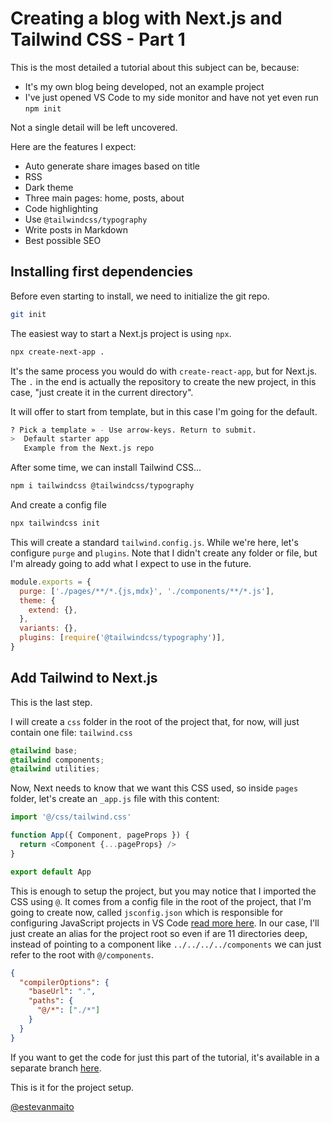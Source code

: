 # Creating a blog with Next.js and Tailwind CSS - Part 1

This is the most detailed a tutorial about this subject can be, because:

- It's my own blog being developed, not an example project
- I've just opened VS Code to my side monitor and have not yet even run `npm init`

Not a single detail will be left uncovered.

Here are the features I expect:

- Auto generate share images based on title
- RSS
- Dark theme
- Three main pages: home, posts, about
- Code highlighting
- Use `@tailwindcss/typography`
- Write posts in Markdown
- Best possible SEO

## Installing first dependencies

Before even starting to install, we need to initialize the git repo.

```sh
git init
```

The easiest way to start a Next.js project is using `npx`.

```sh
npx create-next-app .
```

It's the same process you would do with `create-react-app`, but for Next.js. The `.` in the end is actually the repository to create the new project, in this case, "just create it in the current directory".

It will offer to start from template, but in this case I'm going for the default.

```sh
? Pick a template » - Use arrow-keys. Return to submit.
>  Default starter app
   Example from the Next.js repo
```

After some time, we can install Tailwind CSS...

```sh
npm i tailwindcss @tailwindcss/typography
```

And create a config file

```sh
npx tailwindcss init
```

This will create a standard `tailwind.config.js`. While we're here, let's configure `purge` and `plugins`. Note that I didn't create any folder or file, but I'm already going to add what I expect to use in the future.

```js
module.exports = {
  purge: ['./pages/**/*.{js,mdx}', './components/**/*.js'],
  theme: {
    extend: {},
  },
  variants: {},
  plugins: [require('@tailwindcss/typography')],
}
```

## Add Tailwind to Next.js

This is the last step.

I will create a `css` folder in the root of the project that, for now, will just contain one file: `tailwind.css`

```css
@tailwind base;
@tailwind components;
@tailwind utilities;
```

Now, Next needs to know that we want this CSS used, so inside `pages` folder, let's create an `_app.js` file with this content:

```js
import '@/css/tailwind.css'

function App({ Component, pageProps }) {
  return <Component {...pageProps} />
}

export default App
```

This is enough to setup the project, but you may notice that I imported the CSS using `@`. It comes from a config file in the root of the project, that I'm going to create now, called `jsconfig.json` which is responsible for configuring JavaScript projects in VS Code [read more here](https://code.visualstudio.com/docs/languages/jsconfig). In our case, I'll just create an alias for the project root so even if are 11 directories deep, instead of pointing to a component like `../../../../components` we can just refer to the root with `@/components`.

```json
{
  "compilerOptions": {
    "baseUrl": ".",
    "paths": {
      "@/*": ["./*"]
    }
  }
}
```

If you want to get the code for just this part of the tutorial, it's available in a separate branch [here](https://github.com/estevanmaito/blog/tree/tutorial-part-1).

This is it for the project setup.

[@estevanmaito](https://twitter.com/estevanmaito)
